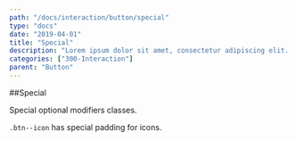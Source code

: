 ```yaml
---
path: "/docs/interaction/button/special"
type: "docs"
date: "2019-04-01"
title: "Special"
description: "Lorem ipsum dolor sit amet, consectetur adipiscing elit. Nunc tempus laoreet leo sit amet iaculis."
categories: ["300-Interaction"]
parent: "Button"
---
```


##Special

Special optional modifiers classes.

`.btn--icon` has special padding for icons.

<demo>
  <demovanilla src="demos/docs/interaction/button/special" name="special">
  </demovanilla>
</demo>
